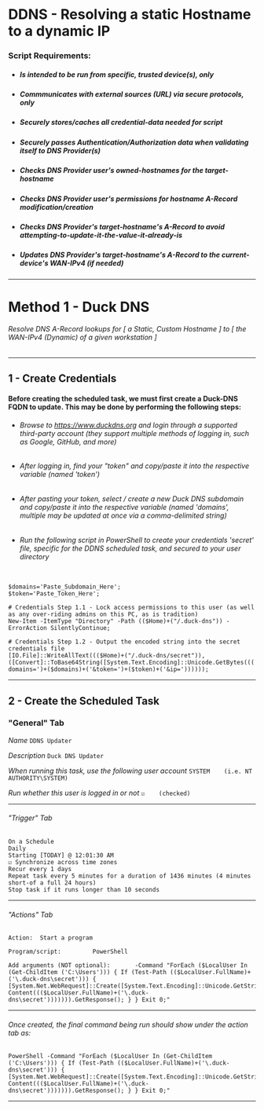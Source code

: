 # DDNS - Resolving a static Hostname to a dynamic IP

### Script Requirements:
* ##### Is intended to be run from specific, trusted device(s), only
* ##### Commmunicates with external sources (URL) via secure protocols, only
* ##### Securely stores/caches all credential-data needed for script
* ##### Securely passes Authentication/Authorization data when validating itself to DNS Provider(s)
* ##### Checks DNS Provider user's owned-hostnames for the target-hostname
* ##### Checks DNS Provider user's permissions for hostname A-Record modification/creation
* ##### Checks DNS Provider's target-hostname's A-Record to avoid attempting-to-update-it-the-value-it-already-is
* ##### Updates DNS Provider's target-hostname's A-Record to the current-device's WAN-IPv4 (if needed)
***


# Method 1 - Duck DNS
###### Resolve DNS A-Record lookups for [ a Static, Custom Hostname ] to [ the WAN-IPv4 (Dynamic) of a given workstation ]
***

## 1 - Create Credentials
#### Before creating the scheduled task, we must first create a Duck-DNS FQDN to update. This may be done by performing the following steps:

* ###### Browse to https://www.duckdns.org and login through a supported third-party account (they support multiple methods of logging in, such as Google, GitHub, and more)
* ###### After logging in, find your "token" and copy/paste it into the respective variable (named 'token')
* ###### After pasting your token, select / create a new Duck DNS subdomain and copy/paste it into the respective variable (named 'domains', multiple may be updated at once via a comma-delimited string)
* ###### Run the following script in PowerShell to create your credentials 'secret' file, specific for the DDNS scheduled task, and secured to your user directory
```

$domains='Paste_Subdomain_Here';
$token='Paste_Token_Here';

# Credentials Step 1.1 - Lock access permissions to this user (as well as any over-riding admins on this PC, as is tradition)
New-Item -ItemType "Directory" -Path (($Home)+("/.duck-dns")) -ErrorAction SilentlyContinue;

# Credentials Step 1.2 - Output the encoded string into the secret credentials file
[IO.File]::WriteAllText((($Home)+("/.duck-dns/secret")),([Convert]::ToBase64String([System.Text.Encoding]::Unicode.GetBytes((('https://www.duckdns.org/update?domains=')+($domains)+('&token=')+($token)+('&ip='))))));

```
***

## 2 - Create the Scheduled Task


### "General" Tab
*Name*
```DDNS Updater```

*Description*
```Duck DNS Updater```

*When running this task, use the following user account*
```SYSTEM    (i.e. NT AUTHORITY\SYSTEM)```

*Run whether this user is logged in or not*
```☑    (checked)```
***

###### "Trigger" Tab
```
On a Schedule
Daily
Starting [TODAY] @ 12:01:30 AM
☑ Synchronize across time zones
Recur every 1 days
Repeat task every 5 minutes for a duration of 1436 minutes (4 minutes short-of a full 24 hours)
Stop task if it runs longer than 10 seconds
```
***


###### "Actions" Tab
```
Action:  Start a program

Program/script:			PowerShell

Add arguments (NOT optional):		-Command "ForEach ($LocalUser In (Get-ChildItem ('C:\Users'))) { If (Test-Path (($LocalUser.FullName)+('\.duck-dns\secret'))) { [System.Net.WebRequest]::Create([System.Text.Encoding]::Unicode.GetString([System.Convert]::FromBase64String((Get-Content((($LocalUser.FullName)+('\.duck-dns\secret'))))))).GetResponse(); } } Exit 0;"
```
***

###### Once created, the final command being run should show under the action tab as:
```
PowerShell -Command "ForEach ($LocalUser In (Get-ChildItem ('C:\Users'))) { If (Test-Path (($LocalUser.FullName)+('\.duck-dns\secret'))) { [System.Net.WebRequest]::Create([System.Text.Encoding]::Unicode.GetString([System.Convert]::FromBase64String((Get-Content((($LocalUser.FullName)+('\.duck-dns\secret'))))))).GetResponse(); } } Exit 0;"
```
***
